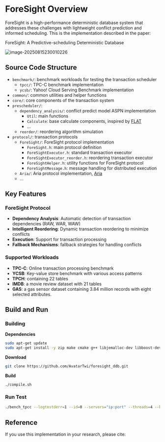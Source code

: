 # ForeSight Overview

ForeSight is a high-performance deterministic database system that addresses these challenges with lightweight conflict prediction and informed scheduling. This is the implementation described in the paper:

ForeSight: A Predictive-scheduling Deterministic Database

![image-20250815230010226](https://typora-picpool-1314405309.cos.ap-nanjing.myqcloud.com/img/image-20250815230010226.png)

## Source Code Structure

- `benchmark/`: benchmark workloads for testing the transaction scheduler
  - `tpcc/`: TPC-C benchmark implementation
  - `ycsb/`: Yahoo! Cloud Serving Benchmark implementation
- `common/`: common utilities and helper functions
- `core/`: core components of the transaction system
- `prescheduler/`: 
  - `dependency_analysis/`: conflict predict model ASPN implementation
    - `Util`: main functions
    - `Calculate`: base calculate components, inspired by [FLAT](https://github.com/wuziniu/FSPN)
    - ...
  - `reorder/`: reordering algorithm simulation
- `protocol/`: transaction protocols
  - `ForeSight/`: ForeSight protocol implementation
    - `ForeSight.h`: main protocol definition
    - `ForeSightExecutor.h`: standard transaction executor
    - `ForeSightExecutor_reorder.h`: reordering transaction executor
    - `ForeSightHelper.h`: utility functions for ForeSight protocol
    - `ForeSightMessage.h`: message handling for distributed execution
  - `Aria/`: Aria protocol implementation, [Aria](https://github.com/luyi0619/aria)
  - ...

## Key Features

### ForeSight Protocol
- **Dependency Analysis**: Automatic detection of transaction dependencies (RAW, WAR, WAW)
- **Intelligent Reordering**: Dynamic transaction reordering to minimize conflicts
- **Execution**: Support for transaction processing
- **Fallback Mechanisms**: fallback strategies for handling conflicts

### Supported Workloads
- **TPC-C**: Online transaction processing benchmark
- **YCSB**: Key-value store benchmark with various access patterns
- **TPCH**: containing 22 tables
- **IMDB**: a movie review dataset with 21 tables
- **GAS**: a gas sensor dataset containing 3.84 million records with eight selected attributes. 

## Build and Run

### Building

**Dependencies**

```sh
sudo apt-get update
sudo apt-get install -y zip make cmake g++ libjemalloc-dev libboost-dev libgoogle-glog-dev
```
**Download**

```sh
git clone https://github.com/AvatarTwi/foresight_ddb.git
```
**Build**
```
./compile.sh
```

### Run Test

```sh
./bench_tpcc --logtostderr=1 --id=0 --servers="ip:port" --threads=4 --batch_size=500 --query=mixed --neworder_dist=10 --payment_dist=15 --same_batch=False --fsFB_lock_manager=1 --protocol=ForeSight --partition_num=108
```

## Reference

If you use this implementation in your research, please cite:

```

```